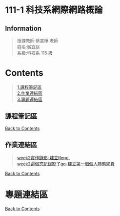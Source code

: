 111-1 科技系網際網路概論
===

## Information

> 授課教師:蔡芸琤 老師  
> 姓名:吳宜庭  
> 系級:科技系 115 級


# Contents
> [1.課程筆記區](https://github.com/ett9292/Web#課程筆記區)  
> [2.作業連結區](https://github.com/ett9292/Web#作業連結區)  
> [3.專題連結區](https://github.com/ett9292/Web#專題連結區)


## 課程筆記區
>
[Back to Contents](https://github.com/ett9292/Web#Contents)

## 作業連結區
>[week2實作錄影-建立Repo.](https://youtu.be/lHtq9UfiEaY)  
[week2這個忘記錄影了qq-建立第一個個人靜態網頁](https://youtu.be/lHtq9UfiEaY)  

[Back to Contents](https://github.com/ett9292/Web#Contents)

# 專題連結區
>
[Back to Contents](https://github.com/ett9292/Web#Contents)
